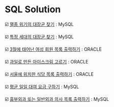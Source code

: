 # SQL Solution

:ballot_box_with_check: [멸종 위기의 대장균 찾기](https://github.com/LeeWooJung/Programmers/tree/main/SQL/%EB%A9%B8%EC%A2%85%EC%9C%84%EA%B8%B0%EC%9D%98%20%EB%8C%80%EC%9E%A5%EA%B7%A0%20%EC%B0%BE%EA%B8%B0) : MySQL

:ballot_box_with_check: [특정 세대의 대장균 찾기](https://github.com/LeeWooJung/Programmers/tree/main/SQL/%ED%8A%B9%EC%A0%95%20%EC%84%B8%EB%8C%80%EC%9D%98%20%EB%8C%80%EC%9E%A5%EA%B7%A0%20%EC%B0%BE%EA%B8%B0) : MySQL

:ballot_box_with_check: [3월에 태어난 여성 회원 목록 출력하기](https://github.com/LeeWooJung/Programmers/tree/main/SQL/3%EC%9B%94%EC%97%90%20%ED%83%9C%EC%96%B4%EB%82%9C%20%EC%97%AC%EC%84%B1%20%ED%9A%8C%EC%9B%90%20%EB%AA%A9%EB%A1%9D%20%EC%B6%9C%EB%A0%A5%ED%95%98%EA%B8%B0) : ORACLE

:ballot_box_with_check: [과일로 만든 아이스크림 고르기](https://github.com/LeeWooJung/Programmers/tree/main/SQL/%EA%B3%BC%EC%9D%BC%EB%A1%9C%20%EB%A7%8C%EB%93%A0%20%EC%95%84%EC%9D%B4%EC%8A%A4%ED%81%AC%EB%A6%BC%20%EA%B3%A0%EB%A5%B4%EA%B8%B0) : ORACLE

:ballot_box_with_check: [서울에 위치한 식당 목록 출력하기](https://github.com/LeeWooJung/Programmers/tree/main/SQL/%EC%84%9C%EC%9A%B8%EC%97%90%20%EC%9C%84%EC%B9%98%ED%95%9C%20%EC%8B%9D%EB%8B%B9%20%EB%AA%A9%EB%A1%9D%20%EC%B6%9C%EB%A0%A5%ED%95%98%EA%B8%B0) : ORACLE

:ballot_box_with_check: [평균 일일 대여 요금 구하기](https://github.com/LeeWooJung/Programmers/tree/main/SQL/%ED%8F%89%EA%B7%A0%20%EC%9D%BC%EC%9D%BC%20%EB%8C%80%EC%97%AC%20%EC%9A%94%EA%B8%88%20%EA%B5%AC%ED%95%98%EA%B8%B0) : MySQL

:ballot_box_with_check: [흉부외과 또는 일반외과 의사 목록 출력하기](https://github.com/LeeWooJung/Programmers/blob/main/SQL/%ED%9D%89%EB%B6%80%EC%99%B8%EA%B3%BC%20%EB%98%90%EB%8A%94%20%EC%9D%BC%EB%B0%98%EC%99%B8%EA%B3%BC%20%EC%9D%98%EC%82%AC%20%EB%AA%A9%EB%A1%9D%20%EC%B6%9C%EB%A0%A5%ED%95%98%EA%B8%B0/solution.sql) : MySQL